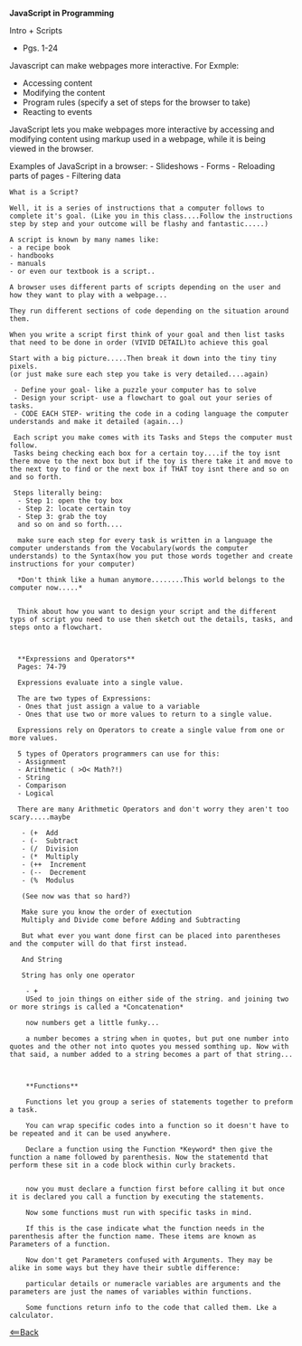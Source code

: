 **JavaScript in Programming**

Intro + Scripts
 - Pgs. 1-24

 Javascript can make webpages more interactive. For Exmple:
  - Accessing content
  - Modifying the content
  - Program rules (specify a set of steps for the browser to take) 
  - Reacting to events

   JavaScript lets you make webpages more interactive by accessing and modifying content using markup used in a webpage, while it is being viewed in the browser.

   Examples of JavaScript in a browser:
    - Slideshows
    - Forms
    - Reloading parts of pages
    - Filtering data

    What is a Script?

    Well, it is a series of instructions that a computer follows to complete it's goal. (Like you in this class....Follow the instructions step by step and your outcome will be flashy and fantastic.....)

    A script is known by many names like:
    - a recipe book
    - handbooks
    - manuals
    - or even our textbook is a script..

    A browser uses different parts of scripts depending on the user and how they want to play with a webpage...

    They run different sections of code depending on the situation around them.

    When you write a script first think of your goal and then list tasks that need to be done in order (VIVID DETAIL)to achieve this goal

    Start with a big picture.....Then break it down into the tiny tiny pixels.
    (or just make sure each step you take is very detailed....again)

     - Define your goal- like a puzzle your computer has to solve
     - Design your script- use a flowchart to goal out your series of tasks.
     - CODE EACH STEP- writing the code in a coding language the computer understands and make it detailed (again...)

     Each script you make comes with its Tasks and Steps the computer must follow.
     Tasks being checking each box for a certain toy....if the toy isnt there move to the next box but if the toy is there take it and move to the next toy to find or the next box if THAT toy isnt there and so on and so forth.

     Steps literally being:
      - Step 1: open the toy box
      - Step 2: locate certain toy
      - Step 3: grab the toy
      and so on and so forth....

      make sure each step for every task is written in a language the computer understands from the Vocabulary(words the computer understands) to the Syntax(how you put those words together and create instructions for your computer)

      *Don't think like a human anymore........This world belongs to the computer now.....*


      Think about how you want to design your script and the different typs of script you need to use then sketch out the details, tasks, and steps onto a flowchart.



      **Expressions and Operators**
      Pages: 74-79

      Expressions evaluate into a single value.

      The are two types of Expressions:
      - Ones that just assign a value to a variable
      - Ones that use two or more values to return to a single value.

      Expressions rely on Operators to create a single value from one or more values.

      5 types of Operators programmers can use for this:
      - Assignment 
      - Arithmetic ( >O< Math?!)
      - String
      - Comparison
      - Logical

      There are many Arithmetic Operators and don't worry they aren't too scary.....maybe

       - (+  Add
       - (-  Subtract
       - (/  Division
       - (*  Multiply
       - (++  Increment
       - (--  Decrement
       - (%  Modulus

       (See now was that so hard?)

       Make sure you know the order of exectution
       Multiply and Divide come before Adding and Subtracting

       But what ever you want done first can be placed into parentheses and the computer will do that first instead.

       And String

       String has only one operator

        - +
        USed to join things on either side of the string. and joining two or more strings is called a *Concatenation*

        now numbers get a little funky...

        a number becomes a string when in quotes, but put one number into quotes and the other not into quotes you messed somthing up. Now with that said, a number added to a string becomes a part of that string...



        **Functions**

        Functions let you group a series of statements together to preform a task.

        You can wrap specific codes into a function so it doesn't have to be repeated and it can be used anywhere.

        Declare a function using the Function *Keyword* then give the function a name followed by parenthesis. Now the statementd that perform these sit in a code block within curly brackets.


        now you must declare a function first before calling it but once it is declared you call a function by executing the statements.

        Now some functions must run with specific tasks in mind.

        If this is the case indicate what the function needs in the parenthesis after the function name. These items are known as Parameters of a function.

        Now don't get Parameters confused with Arguments. They may be alike in some ways but they have their subtle difference: 

        particular details or numeracle variables are arguments and the parameters are just the names of variables within functions.

        Some functions return info to the code that called them. Lke a calculator.

[<==Back](README.md)